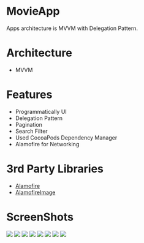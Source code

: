 # MovieApp
Apps architecture is MVVM with Delegation Pattern.

# Architecture
- MVVM

# Features
- Programmatically UI
- Delegation Pattern
- Pagination
- Search Filter
- Used CocoaPods Dependency Manager
- Alamofire for Networking

# 3rd Party Libraries
- [Alamofire](https://github.com/Alamofire/Alamofire)
- [AlamofireImage](https://github.com/Alamofire/AlamofireImage)

# ScreenShots
![](https://github.com/habipyesilyurt17/MovieApp/blob/main/ScreenShots/launch.png) ![](https://github.com/habipyesilyurt17/MovieApp/blob/main/ScreenShots/indicator.png) ![](https://github.com/habipyesilyurt17/MovieApp/blob/main/ScreenShots/list.png) 
![](https://github.com/habipyesilyurt17/MovieApp/blob/main/ScreenShots/detail.png) ![](https://github.com/habipyesilyurt17/MovieApp/blob/main/ScreenShots/search.png) ![](https://github.com/habipyesilyurt17/MovieApp/blob/main/ScreenShots/pagination.png)
![](https://github.com/habipyesilyurt17/MovieApp/blob/main/ScreenShots/list2.png) ![](https://github.com/habipyesilyurt17/MovieApp/blob/main/ScreenShots/detail2.png)
